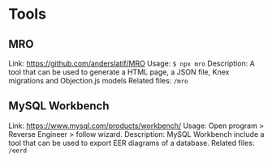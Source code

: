 # Tools

## MRO
Link: https://github.com/anderslatif/MRO
Usage: `$ npx mro`
Description: A tool that can be used to generate a HTML page, a JSON file, Knex migrations and Objection.js models
Related files: `/mro`

## MySQL Workbench
Link: https://www.mysql.com/products/workbench/
Usage: Open program > Reverse Engineer > follow wizard.
Description: MySQL Workbench include a tool that can be used to export EER diagrams of a database.
Related files: `/eerd`

